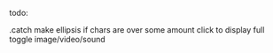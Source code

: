 todo:

.catch
make ellipsis if chars are over some amount
click to display full
toggle image/video/sound
